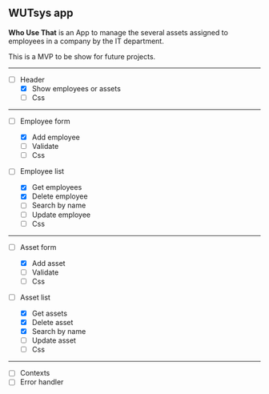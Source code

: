 ## WUTsys app

**Who Use That** is an App to manage the several assets assigned to employees in a company by the IT department.

This is a MVP to be show for future projects.

---

- [ ] Header
  - [x] Show employees or assets
  - [ ] Css

---

- [ ] Employee form

  - [x] Add employee
  - [ ] Validate
  - [ ] Css

- [ ] Employee list
  - [x] Get employees
  - [x] Delete employee
  - [ ] Search by name
  - [ ] Update employee
  - [ ] Css

---

- [ ] Asset form

  - [x] Add asset
  - [ ] Validate
  - [ ] Css

- [ ] Asset list
  - [x] Get assets
  - [x] Delete asset
  - [x] Search by name
  - [ ] Update asset
  - [ ] Css

---

- [ ] Contexts
- [ ] Error handler
